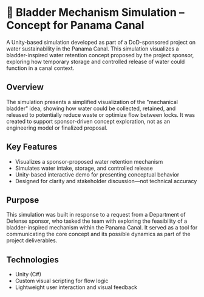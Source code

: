# 🚰 Bladder Mechanism Simulation – Concept for Panama Canal

A Unity-based simulation developed as part of a DoD-sponsored project on water sustainability in the Panama Canal. This simulation visualizes a bladder-inspired water retention concept proposed by the project sponsor, exploring how temporary storage and controlled release of water could function in a canal context.

## Overview

The simulation presents a simplified visualization of the "mechanical bladder" idea, showing how water could be collected, retained, and released to potentially reduce waste or optimize flow between locks. It was created to support sponsor-driven concept exploration, not as an engineering model or finalized proposal.

## Key Features

- Visualizes a sponsor-proposed water retention mechanism
- Simulates water intake, storage, and controlled release
- Unity-based interactive demo for presenting conceptual behavior
- Designed for clarity and stakeholder discussion—not technical accuracy

## Purpose

This simulation was built in response to a request from a Department of Defense sponsor, who tasked the team with exploring the feasibility of a bladder-inspired mechanism within the Panama Canal. It served as a tool for communicating the core concept and its possible dynamics as part of the project deliverables.

## Technologies

- Unity (C#)
- Custom visual scripting for flow logic
- Lightweight user interaction and visual feedback
